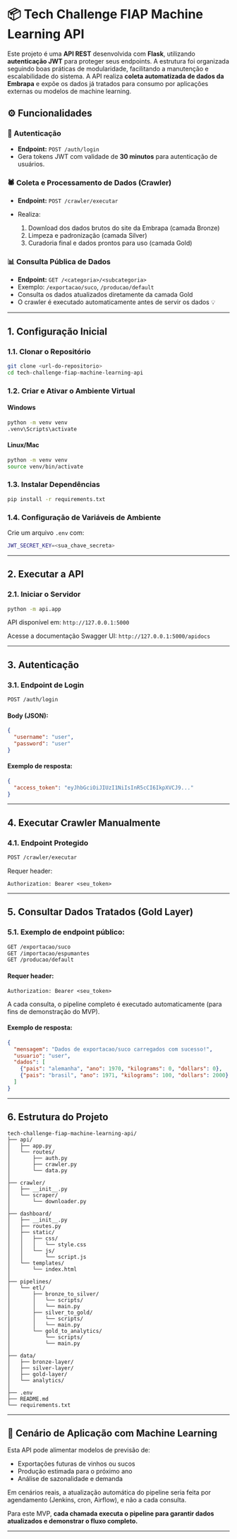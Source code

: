 # 📦 Tech Challenge FIAP Machine Learning API

Este projeto é uma **API REST** desenvolvida com **Flask**, utilizando **autenticação JWT** para proteger seus endpoints. A estrutura foi organizada seguindo boas práticas de modularidade, facilitando a manutenção e escalabilidade do sistema. A API realiza **coleta automatizada de dados da Embrapa** e expõe os dados já tratados para consumo por aplicações externas ou modelos de machine learning.

## ⚙️ Funcionalidades

### 🔐 Autenticação

* **Endpoint:** `POST /auth/login`
* Gera tokens JWT com validade de **30 minutos** para autenticação de usuários.

### 🕷️ Coleta e Processamento de Dados (Crawler)

* **Endpoint:** `POST /crawler/executar`
* Realiza:

  1. Download dos dados brutos do site da Embrapa (camada Bronze)
  2. Limpeza e padronização (camada Silver)
  3. Curadoria final e dados prontos para uso (camada Gold)

### 📊 Consulta Pública de Dados

* **Endpoint:** `GET /<categoria>/<subcategoria>`
* Exemplo: `/exportacao/suco`, `/producao/default`
* Consulta os dados atualizados diretamente da camada Gold
* O crawler é executado automaticamente antes de servir os dados 💡

---

## **1. Configuração Inicial**

### **1.1. Clonar o Repositório**

```bash
git clone <url-do-repositorio>
cd tech-challenge-fiap-machine-learning-api
```

### **1.2. Criar e Ativar o Ambiente Virtual**

#### Windows

```bash
python -m venv venv
.venv\Scripts\activate
```

#### Linux/Mac

```bash
python -m venv venv
source venv/bin/activate
```

### **1.3. Instalar Dependências**

```bash
pip install -r requirements.txt
```

### **1.4. Configuração de Variáveis de Ambiente**

Crie um arquivo `.env` com:

```bash
JWT_SECRET_KEY=<sua_chave_secreta>
```

---

## **2. Executar a API**

### **2.1. Iniciar o Servidor**

```bash
python -m api.app
```

API disponível em: `http://127.0.0.1:5000`

Acesse a documentação Swagger UI: `http://127.0.0.1:5000/apidocs`

---

## **3. Autenticação**

### **3.1. Endpoint de Login**

```bash
POST /auth/login
```

#### Body (JSON):

```json
{
  "username": "user",
  "password": "user"
}
```

#### Exemplo de resposta:

```json
{
  "access_token": "eyJhbGciOiJIUzI1NiIsInR5cCI6IkpXVCJ9..."
}
```

---

## **4. Executar Crawler Manualmente**

### **4.1. Endpoint Protegido**

```bash
POST /crawler/executar
```

Requer header:

```http
Authorization: Bearer <seu_token>
```

---

## **5. Consultar Dados Tratados (Gold Layer)**

### **5.1. Exemplo de endpoint público:**

```bash
GET /exportacao/suco
GET /importacao/espumantes
GET /producao/default
```

#### Requer header:

```http
Authorization: Bearer <seu_token>
```

A cada consulta, o pipeline completo é executado automaticamente (para fins de demonstração do MVP).

#### Exemplo de resposta:

```json
{
  "mensagem": "Dados de exportacao/suco carregados com sucesso!",
  "usuario": "user",
  "dados": [
    {"pais": "alemanha", "ano": 1970, "kilograms": 0, "dollars": 0},
    {"pais": "brasil", "ano": 1971, "kilograms": 100, "dollars": 2000}
  ]
}
```

---

## **6. Estrutura do Projeto**

```
tech-challenge-fiap-machine-learning-api/
├── api/
│   ├── app.py
│   └── routes/
│       ├── auth.py
│       ├── crawler.py
│       └── data.py
│
├── crawler/
│   ├── __init__.py
│   └── scraper/
│       └── downloader.py
│
├── dashboard/
│   ├── __init__.py
│   ├── routes.py
│   ├── static/
│   │   ├── css/
│   │   │   └── style.css
│   │   └── js/
│   │       └── script.js
│   └── templates/
│       └── index.html
│
├── pipelines/
│   └── etl/
│       ├── bronze_to_silver/
│       │   └── scripts/
│       │   └── main.py
│       ├── silver_to_gold/
│       │   └── scripts/
│       │   └── main.py
│       └── gold_to_analytics/
│           └── scripts/
│           └── main.py
│
├── data/
│   ├── bronze-layer/
│   ├── silver-layer/
│   ├── gold-layer/
│   └── analytics/
│
├── .env
├── README.md
└── requirements.txt
```

---

## 🚀 Cenário de Aplicação com Machine Learning

Esta API pode alimentar modelos de previsão de:

* Exportações futuras de vinhos ou sucos
* Produção estimada para o próximo ano
* Análise de sazonalidade e demanda

Em cenários reais, a atualização automática do pipeline seria feita por agendamento (Jenkins, cron, Airflow), e não a cada consulta.

Para este MVP, **cada chamada executa o pipeline para garantir dados atualizados e demonstrar o fluxo completo.**

---


